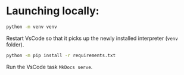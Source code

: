 # Launching locally:

```sh
python -m venv venv
```

Restart VsCode so that it picks up the newly installed interpreter (`venv` folder).

```sh
python -m pip install -r requirements.txt
```

Run the VsCode task `MkDocs serve`.